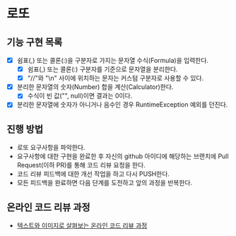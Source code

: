 # 로또

## 기능 구현 목록
* [x] 쉼표(,) 또는 콜론(:)을 구분자로 가지는 문자열 수식(Formula)을 입력한다.
  * [x] 쉼표(,) 또는 콜론(:) 구분자를 기준으로 문자열을 분리한다.
  * [x] "//"와 "\n" 사이에 위치하는 문자는 커스텀 구분자로 사용할 수 있다.
* [x] 분리한 문자열의 숫자(Number) 합을 계산(Calculator)한다.
  * [x] 수식이 빈 값("", null)이면 결과는 0이다.
* [x] 분리한 문자열에 숫자가 아니거나 음수인 경우 RuntimeException 예외를 던진다.

## 진행 방법
* 로또 요구사항을 파악한다.
* 요구사항에 대한 구현을 완료한 후 자신의 github 아이디에 해당하는 브랜치에 Pull Request(이하 PR)를 통해 코드 리뷰 요청을 한다.
* 코드 리뷰 피드백에 대한 개선 작업을 하고 다시 PUSH한다.
* 모든 피드백을 완료하면 다음 단계를 도전하고 앞의 과정을 반복한다.

## 온라인 코드 리뷰 과정
* [텍스트와 이미지로 살펴보는 온라인 코드 리뷰 과정](https://github.com/next-step/nextstep-docs/tree/master/codereview)
